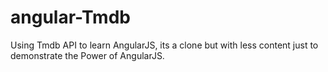 # angular-Tmdb

Using Tmdb API to learn AngularJS, its a clone but with less content just to demonstrate the Power of AngularJS.
